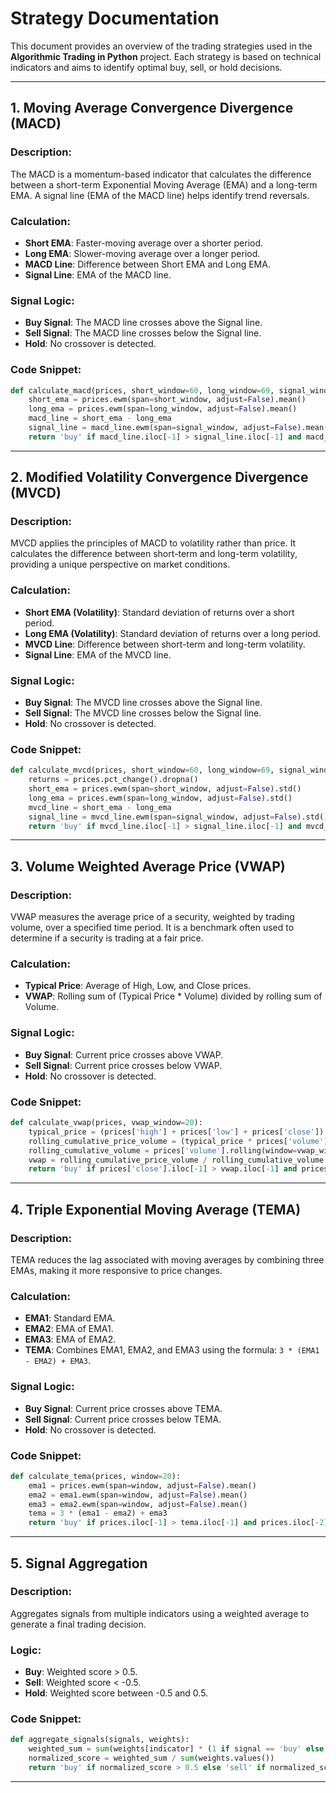 # Strategy Documentation

This document provides an overview of the trading strategies used in the **Algorithmic Trading in Python** project. Each strategy is based on technical indicators and aims to identify optimal buy, sell, or hold decisions.

---

## **1. Moving Average Convergence Divergence (MACD)**

### Description:
The MACD is a momentum-based indicator that calculates the difference between a short-term Exponential Moving Average (EMA) and a long-term EMA. A signal line (EMA of the MACD line) helps identify trend reversals.

### Calculation:
- **Short EMA**: Faster-moving average over a shorter period.
- **Long EMA**: Slower-moving average over a longer period.
- **MACD Line**: Difference between Short EMA and Long EMA.
- **Signal Line**: EMA of the MACD line.

### Signal Logic:
- **Buy Signal**: The MACD line crosses above the Signal line.
- **Sell Signal**: The MACD line crosses below the Signal line.
- **Hold**: No crossover is detected.

### Code Snippet:
```python
def calculate_macd(prices, short_window=60, long_window=69, signal_window=8):
    short_ema = prices.ewm(span=short_window, adjust=False).mean()
    long_ema = prices.ewm(span=long_window, adjust=False).mean()
    macd_line = short_ema - long_ema
    signal_line = macd_line.ewm(span=signal_window, adjust=False).mean()
    return 'buy' if macd_line.iloc[-1] > signal_line.iloc[-1] and macd_line.iloc[-2] <= signal_line.iloc[-2] else 'sell' if macd_line.iloc[-1] < signal_line.iloc[-1] and macd_line.iloc[-2] >= signal_line.iloc[-2] else 'hold'
```

---

## **2. Modified Volatility Convergence Divergence (MVCD)**

### Description:
MVCD applies the principles of MACD to volatility rather than price. It calculates the difference between short-term and long-term volatility, providing a unique perspective on market conditions.

### Calculation:
- **Short EMA (Volatility)**: Standard deviation of returns over a short period.
- **Long EMA (Volatility)**: Standard deviation of returns over a long period.
- **MVCD Line**: Difference between short-term and long-term volatility.
- **Signal Line**: EMA of the MVCD line.

### Signal Logic:
- **Buy Signal**: The MVCD line crosses above the Signal line.
- **Sell Signal**: The MVCD line crosses below the Signal line.
- **Hold**: No crossover is detected.

### Code Snippet:
```python
def calculate_mvcd(prices, short_window=60, long_window=69, signal_window=8):
    returns = prices.pct_change().dropna()
    short_ema = prices.ewm(span=short_window, adjust=False).std()
    long_ema = prices.ewm(span=long_window, adjust=False).std()
    mvcd_line = short_ema - long_ema
    signal_line = mvcd_line.ewm(span=signal_window, adjust=False).std()
    return 'buy' if mvcd_line.iloc[-1] > signal_line.iloc[-1] and mvcd_line.iloc[-2] <= signal_line.iloc[-2] else 'sell' if mvcd_line.iloc[-1] < signal_line.iloc[-1] and mvcd_line.iloc[-2] >= signal_line.iloc[-2] else 'hold'
```

---

## **3. Volume Weighted Average Price (VWAP)**

### Description:
VWAP measures the average price of a security, weighted by trading volume, over a specified time period. It is a benchmark often used to determine if a security is trading at a fair price.

### Calculation:
- **Typical Price**: Average of High, Low, and Close prices.
- **VWAP**: Rolling sum of (Typical Price * Volume) divided by rolling sum of Volume.

### Signal Logic:
- **Buy Signal**: Current price crosses above VWAP.
- **Sell Signal**: Current price crosses below VWAP.
- **Hold**: No crossover is detected.

### Code Snippet:
```python
def calculate_vwap(prices, vwap_window=20):
    typical_price = (prices['high'] + prices['low'] + prices['close']) / 3
    rolling_cumulative_price_volume = (typical_price * prices['volume']).rolling(window=vwap_window).sum()
    rolling_cumulative_volume = prices['volume'].rolling(window=vwap_window).sum()
    vwap = rolling_cumulative_price_volume / rolling_cumulative_volume
    return 'buy' if prices['close'].iloc[-1] > vwap.iloc[-1] and prices['close'].iloc[-2] <= vwap.iloc[-2] else 'sell' if prices['close'].iloc[-1] < vwap.iloc[-1] and prices['close'].iloc[-2] >= vwap.iloc[-2] else 'hold'
```

---

## **4. Triple Exponential Moving Average (TEMA)**

### Description:
TEMA reduces the lag associated with moving averages by combining three EMAs, making it more responsive to price changes.

### Calculation:
- **EMA1**: Standard EMA.
- **EMA2**: EMA of EMA1.
- **EMA3**: EMA of EMA2.
- **TEMA**: Combines EMA1, EMA2, and EMA3 using the formula: `3 * (EMA1 - EMA2) + EMA3`.

### Signal Logic:
- **Buy Signal**: Current price crosses above TEMA.
- **Sell Signal**: Current price crosses below TEMA.
- **Hold**: No crossover is detected.

### Code Snippet:
```python
def calculate_tema(prices, window=20):
    ema1 = prices.ewm(span=window, adjust=False).mean()
    ema2 = ema1.ewm(span=window, adjust=False).mean()
    ema3 = ema2.ewm(span=window, adjust=False).mean()
    tema = 3 * (ema1 - ema2) + ema3
    return 'buy' if prices.iloc[-1] > tema.iloc[-1] and prices.iloc[-2] <= tema.iloc[-2] else 'sell' if prices.iloc[-1] < tema.iloc[-1] and prices.iloc[-2] >= tema.iloc[-2] else 'hold'
```

---

## **5. Signal Aggregation**

### Description:
Aggregates signals from multiple indicators using a weighted average to generate a final trading decision.

### Logic:
- **Buy**: Weighted score > 0.5.
- **Sell**: Weighted score < -0.5.
- **Hold**: Weighted score between -0.5 and 0.5.

### Code Snippet:
```python
def aggregate_signals(signals, weights):
    weighted_sum = sum(weights[indicator] * (1 if signal == 'buy' else -1 if signal == 'sell' else 0) for indicator, signal in signals.items())
    normalized_score = weighted_sum / sum(weights.values())
    return 'buy' if normalized_score > 0.5 else 'sell' if normalized_score < -0.5 else 'hold'
```

---
